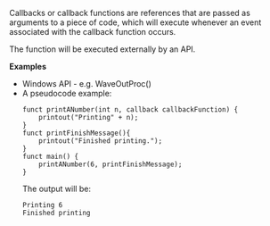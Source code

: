 Callbacks or callback functions are references that are passed as arguments to a piece of code, which will execute whenever an event associated with the callback function occurs.

The function will be executed externally by an API.

**Examples**
- Windows API - e.g. WaveOutProc()
- A pseudocode example:
  ```
  funct printANumber(int n, callback callbackFunction) {
	  printout("Printing" + n);
  }
  funct printFinishMessage(){
	  printout("Finished printing.");
  }
  funct main() {
	  printANumber(6, printFinishMessage);
  }
  ```
  The output will be:
  ```
  Printing 6
  Finished printing
  ```